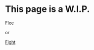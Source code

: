 # This page is a W.I.P.

[Flee](http://kayos156.github.io/USBound)

or

[Fight](https://kayos156.github.io/DisFaith/)
